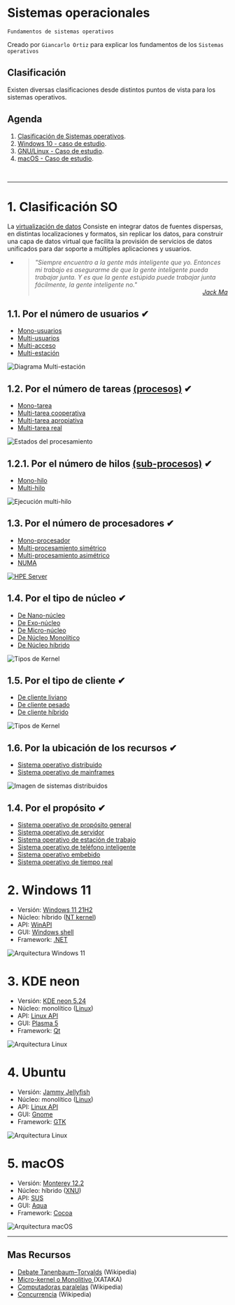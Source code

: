 # Sistemas operacionales
<p><code>Fundamentos de sistemas operativos</code></p>
<p>Creado por <code>Giancarlo Ortiz</code> para explicar los fundamentos de los <code>Sistemas operativos</code></p>

## Clasificación
Existen diversas clasificaciones desde distintos puntos de vista para los sistemas operativos.

## Agenda
1. [Clasificación de Sistemas operativos](#1-clasificación-so).
1. [Windows 10 - caso de estudio](#2-windows-10).
1. [GNU/Linux - Caso de estudio](#3-kde-neon).
1. [macOS - Caso de estudio](#4-macos).

<br>


---
# 1. Clasificación SO
La [virtualización de datos][1_0] Consiste en integrar datos de fuentes dispersas, en distintas localizaciones y formatos, sin replicar los datos, para construir una capa de datos virtual que facilita la provisión de servicios de datos unificados para dar soporte a múltiples aplicaciones y usuarios.

* ><i>"Siempre encuentro a la gente más inteligente que yo. Entonces mi trabajo es asegurarme de que la gente inteligente pueda trabajar junta. Y es que la gente estúpida puede trabajar junta fácilmente, la gente inteligente no."</i><br>
<cite style="display:block; text-align: right">[Jack Ma](https://es.wikipedia.org/wiki/Jack_Ma)</cite>

[1_0]:https://es.wikipedia.org/wiki/Virtualizaci%C3%B3n_de_datos


## 1.1. Por el número de usuarios ✔
* [Mono-usuarios][11_1]
* [Multi-usuarios][11_2]
* [Multi-acceso][11_3]
* [Multi-estación][11_4]

![Diagrama Multi-estación](img/multi-station.svg "Multi-estación")

[11_1]:https://es.wikipedia.org/wiki/Monousuario
[11_2]:https://es.wikipedia.org/wiki/Multiusuario
[11_3]:https://es.wikipedia.org/wiki/Multiacceso
[11_4]:https://es.wikipedia.org/wiki/Multiestaci%C3%B3n


## 1.2. Por el número de tareas [(procesos)][12_01] ✔
* [Mono-tarea][12_1]
* [Multi-tarea cooperativa][12_2]
* [Multi-tarea apropiativa][12_3]
* [Multi-tarea real][12_5]

![Estados del procesamiento](../21-Multitarea/img/process_state.svg "Diagrama de estados procesamiento")

## 1.2.1. Por el número de hilos [(sub-procesos)][12_02] ✔
* [Mono-hilo][12_1]
* [Multi-hilo][12_4]

![Ejecución multi-hilo](img/Multithreading.png "5 hilos por núcleo")

[12_01]:https://es.wikipedia.org/wiki/Proceso_(inform%C3%A1tica)#
[12_02]:https://es.wikipedia.org/wiki/Hilo_(inform%C3%A1tica)#
[12_1]:https://es.wikipedia.org/wiki/Monotarea
[12_2]:https://es.wikipedia.org/wiki/Multitarea_cooperativa
[12_3]:https://es.wikipedia.org/wiki/Multitarea_apropiativa
[12_4]:https://es.wikipedia.org/wiki/Multihilo
[12_5]:https://es.wikipedia.org/wiki/Multitarea#Real


## 1.3. Por el número de procesadores ✔
* [Mono-procesador][13_1]
* [Multi-procesamiento simétrico][13_2]
* [Multi-procesamiento asimétrico][13_3]
* [NUMA][13_4]

[![HPE Server](img/HPE-ProLiant-DL385-Gen10.png "ProLiant-DL385")](https://buy.hpe.com/es/es/servers/proliant-dl-servers/proliant-dl300-servers/proliant-dl385-server/hpe-proliant-dl385-gen10-plus-v2-server/p/1013291283)

[13_1]:https://es.wikipedia.org/wiki/Monoprocesador
[13_2]:https://es.wikipedia.org/wiki/Multiprocesamiento_sim%C3%A9trico
[13_3]:https://en.wikipedia.org/wiki/Asymmetric_multiprocessing
[13_4]:https://es.wikipedia.org/wiki/NUMA


## 1.4. Por el tipo de núcleo ✔
* [De Nano-núcleo][14_1]
* [De Exo-núcleo][14_2]
* [De Micro-núcleo][14_3]
* [De Núcleo Monolítico][14_4]
* [De Núcleo híbrido][14_5]

![Tipos de Kernel](img/type-kernel.svg "Kernel")

[14_1]:https://en.wikipedia.org/wiki/Microkernel#Nanokernel
[14_2]:https://en.wikipedia.org/wiki/Exokernel
[14_3]:https://es.wikipedia.org/wiki/Micron%C3%BAcleo
[14_4]:https://es.wikipedia.org/wiki/N%C3%BAcleo_monol%C3%ADtico
[14_5]:https://es.wikipedia.org/wiki/N%C3%BAcleo_h%C3%ADbrido


## 1.5. Por el tipo de cliente ✔
* [De cliente liviano][15_1]
* [De cliente pesado][15_2]
* [De cliente híbrido][15_3]

![Tipos de Kernel](img/HP-thin-client.png "Kernel")

[15_1]:https://es.wikipedia.org/wiki/Cliente_liviano
[15_2]:https://es.wikipedia.org/wiki/Cliente_pesado
[15_3]:https://es.wikipedia.org/wiki/Cliente_h%C3%ADbrido


## 1.6. Por la ubicación de los recursos ✔
* [Sistema operativo distribuido][16_1]
* [Sistema operativo de mainframes][16_2]

![Imagen de sistemas distribuidos](img/os-distributed.svg "Sistemas Distribuidos")

[16_1]:https://en.wikipedia.org/wiki/Distributed_operating_system
[16_2]:https://es.wikipedia.org/wiki/Unidad_central


## 1.4. Por el propósito ✔
* [Sistema operativo de propósito general][13_1]
* [Sistema operativo de servidor][13_4]
* [Sistema operativo de estación de trabajo][13_2]
* [Sistema operativo de teléfono inteligente][13_3]
* [Sistema operativo embebido][13_6]
* [Sistema operativo de tiempo real][13_7]

[13_1]:https://es.wikipedia.org/wiki/Estaci%C3%B3n_de_trabajo
[13_2]:https://es.wikipedia.org/wiki/Estaci%C3%B3n_de_trabajo
[13_3]:https://es.wikipedia.org/wiki/Tel%C3%A9fono_inteligente
[13_4]:https://es.wikipedia.org/wiki/Servidor
[13_6]:https://es.wikipedia.org/wiki/Sistema_operativo_embebido
[13_7]:https://es.wikipedia.org/wiki/Sistema_operativo_de_tiempo_real


# 2. Windows 11
* Versión: [Windows 11 21H2][2_0]
* Núcleo: híbrido ([NT kernel][2_1])
* API: [WinAPI][2_2]
* GUI: [Windows shell][2_3]
* Framework: [.NET][2_4]

![Arquitectura Windows 11](img/type-kernel.svg "Arquitectura Windows 11")

[2_0]:https://en.wikipedia.org/wiki/Windows_11
[2_1]:https://en.wikipedia.org/wiki/Architecture_of_Windows_NT
[2_2]:https://en.wikipedia.org/wiki/Windows_API
[2_3]:https://en.wikipedia.org/wiki/Windows_shell
[2_4]:https://en.wikipedia.org/wiki/.NET_Framework


# 3. KDE neon
* Versión: [KDE neon 5.24][3_0]
* Núcleo: monolítico ([Linux][3_1])
* API: [Linux API][3_2]
* GUI: [Plasma 5][3_3]
* Framework: [Qt][3_4]

![Arquitectura Linux](img/type-kernel.svg "Arquitectura Linux")

[3_0]:https://en.wikipedia.org/wiki/KDE_neon
[3_1]:https://en.wikipedia.org/wiki/Linux_kernel
[3_2]:https://en.wikipedia.org/wiki/Linux_kernel_interfaces
[3_3]:https://es.wikipedia.org/wiki/KDE_Plasma_5
[3_4]:https://en.wikipedia.org/wiki/Qt_(software)#


# 4. Ubuntu
* Versión: [Jammy Jellyfish][4_0]
* Núcleo: monolítico ([Linux][4_1])
* API: [Linux API][4_2]
* GUI: [Gnome][4_3]
* Framework: [GTK][4_4]

![Arquitectura Linux](img/type-kernel.svg "Arquitectura Linux")

[4_0]:https://en.wikipedia.org/wiki/Ubuntu
[4_1]:https://en.wikipedia.org/wiki/Linux_kernel
[4_2]:https://en.wikipedia.org/wiki/Linux_kernel_interfaces
[4_3]:https://en.wikipedia.org/wiki/GNOME
[4_4]:https://en.wikipedia.org/wiki/GTK

# 5. macOS
* Versión: [Monterey 12.2][5_0]
* Núcleo: híbrido ([XNU][5_1])
* API: [SUS][5_2]
* GUI: [Aqua][5_3]
* Framework: [Cocoa][5_4]

![Arquitectura macOS](img/type-kernel.svg "Arquitectura macOS")

[5_0]:https://en.wikipedia.org/wiki/MacOS_Monterey
[5_1]:https://en.wikipedia.org/wiki/XNU
[5_2]:https://en.wikipedia.org/wiki/Single_UNIX_Specification
[5_3]:https://en.wikipedia.org/wiki/Aqua_(user_interface)#
[5_4]:https://en.wikipedia.org/wiki/Cocoa_(API)#


---
## Mas Recursos
- [Debate Tanenbaum–Torvalds](https://es.wikipedia.org/wiki/Debate_Tanenbaum%E2%80%93Torvalds) (Wikipedia)
- [Micro-kernel o Monolitivo ](https://www.xataka.com/historia-tecnologica/linux-esta-obsoleto-historia-detras-declaracion-que-provoco-debate-apasionante-acerca-este-sistema-operativo-1) (XATAKA)
- [Computadoras paralelas](https://es.wikipedia.org/wiki/Computaci%C3%B3n_paralela#Clases_de_computadoras_paralelas) (Wikipedia)
- [Concurrencia](https://es.wikipedia.org/wiki/Concurrencia_(inform%C3%A1tica)) (Wikipedia)